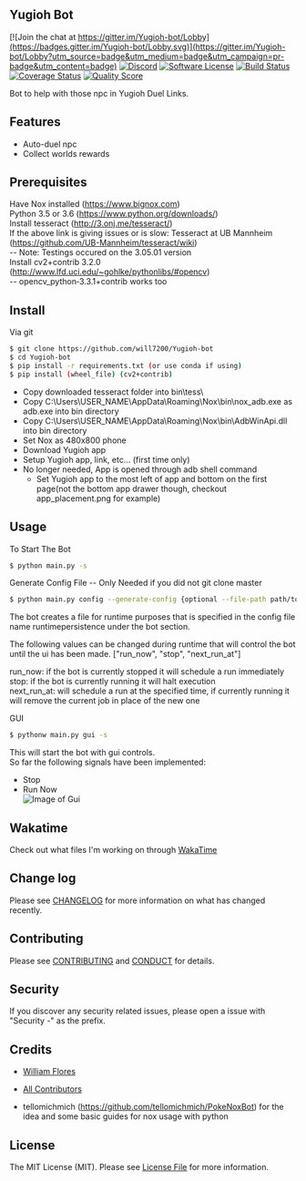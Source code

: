## Yugioh Bot

[![Join the chat at https://gitter.im/Yugioh-bot/Lobby](https://badges.gitter.im/Yugioh-bot/Lobby.svg)](https://gitter.im/Yugioh-bot/Lobby?utm_source=badge&utm_medium=badge&utm_campaign=pr-badge&utm_content=badge)
[![Discord](https://img.shields.io/discord/392538066633359360.svg?colorB=0082ff&style=flat)](https://discord.gg/PGWedhf)
[![Software License][ico-license]](LICENSE)
[![Build Status][ico-travis]][link-travis]
[![Coverage Status][ico-scrutinizer]][link-scrutinizer]
[![Quality Score][ico-code-quality]][link-code-quality]


Bot to help with those npc in Yugioh Duel Links.

## Features
- Auto-duel npc
- Collect worlds rewards


## Prerequisites

Have Nox installed (https://www.bignox.com)  
Python 3.5 or 3.6 (https://www.python.org/downloads/)  
Install tesseract (http://3.onj.me/tesseract/)  
If the above link is giving issues or is slow:
Tesseract at UB Mannheim (https://github.com/UB-Mannheim/tesseract/wiki)  
 -- Note: Testings occured on the 3.05.01 version  
Install cv2+contrib 3.2.0 (http://www.lfd.uci.edu/~gohlke/pythonlibs/#opencv)  
 -- opencv_python‑3.3.1+contrib works too

## Install

Via git

``` bash
$ git clone https://github.com/will7200/Yugioh-bot
$ cd Yugioh-bot
$ pip install -r requirements.txt (or use conda if using)
$ pip install (wheel_file) (cv2+contrib)
```

- Copy downloaded tesseract folder into bin\tess\
- Copy C:\Users\USER_NAME\AppData\Roaming\Nox\bin\nox_adb.exe as adb.exe into bin directory
- Copy C:\Users\USER_NAME\AppData\Roaming\Nox\bin\AdbWinApi.dll into bin directory
- Set Nox as 480x800 phone
- Download Yugioh app
- Setup Yugioh app, link, etc... (first time only)
- No longer needed, App is opened through adb shell command  
    - Set Yugioh app to the most left of app and bottom on the first page(not the bottom app drawer though, checkout app_placement.png for example)

## Usage

To Start The Bot
``` bash
$ python main.py -s
```

Generate Config File --  Only Needed if you did not git clone master
``` bash
$ python main.py config --generate-config {optional --file-path path/to/file/config.ini}
```
The bot creates a file for runtime purposes that is specified in the config file name runtimepersistence under the bot section.  

The following values can be changed during runtime that will control the bot until the ui has been made. 
["run_now", "stop", "next_run_at"]

run_now: if the bot is currently stopped it will schedule a run immediately  
stop: if the bot is currently running it will halt execution  
next_run_at: will schedule a run at the specified time, if currently running it will remove the current job in place of the new one

GUI
````bash
$ pythonw main.py gui -s
````
This will start the bot with gui controls.  
So far the following signals have been implemented: 
* Stop
* Run Now  
![Image of Gui](https://image.ibb.co/ccQ79b/yugioh_duel_bots_gui.png)

## Wakatime

Check out what files I'm working on through [WakaTime](https://wakatime.com/@will2700/projects/fofjloaywu)  


## Change log

Please see [CHANGELOG](CHANGELOG.md) for more information on what has changed recently.


## Contributing

Please see [CONTRIBUTING](CONTRIBUTING.md) and [CONDUCT](CONDUCT.md) for details.

## Security

If you discover any security related issues, please open a issue with "Security -" as the prefix.

## Credits

- [William Flores][link-author]

- [All Contributors][link-contributors]

- tellomichmich (https://github.com/tellomichmich/PokeNoxBot) for the idea and some basic guides for nox usage with python
## License

The MIT License (MIT). Please see [License File](LICENSE) for more information.

[ico-version]: https://img.shields.io/packagist/v/:vendor/:package_name.svg?style=flat-square
[ico-license]: https://img.shields.io/badge/license-MIT-brightgreen.svg?style=flat-square
[ico-travis]: https://img.shields.io/travis/:vendor/:package_name/master.svg?style=flat-square
[ico-scrutinizer]: https://img.shields.io/scrutinizer/coverage/g/:vendor/:package_name.svg?style=flat-square
[ico-code-quality]: https://img.shields.io/scrutinizer/g/:vendor/:package_name.svg?style=flat-square
[ico-downloads]: https://img.shields.io/packagist/dt/:vendor/:package_name.svg?style=flat-square

[link-travis]: https://travis-ci.org/:vendor/:package_name
[link-scrutinizer]: https://scrutinizer-ci.com/g/:vendor/:package_name/code-structure
[link-code-quality]: https://scrutinizer-ci.com/g/:vendor/:package_name
[link-author]: https://github.com/will7200
[link-contributors]: ../../contributors
